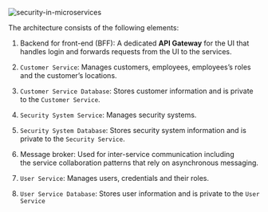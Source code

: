 
![security-in-microservices](security-microservices.png)

The architecture consists of the following elements:

1. Backend for front-end (BFF): A dedicated **API Gateway** for the UI that handles login and forwards requests from the UI to the services.

2. `Customer Service`: Manages customers, employees, employees’s roles and the customer’s locations.

3. `Customer Service Database`: Stores customer information and is private to the `Customer Service`.

4. `Security System Service`: Manages security systems.

5. `Security System Database`: Stores security system information and is private to the `Security Service`.

6. Message broker: Used for inter-service communication including the service collaboration patterns that rely on asynchronous messaging.

7. `User Service`: Manages users, credentials and their roles.

8. `User Service Database`: Stores user information and is private to the `User Service`

